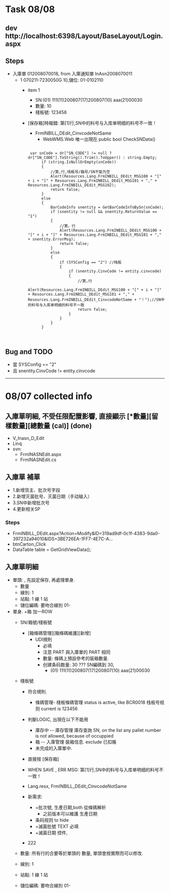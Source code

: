 # Task 08/08
## dev http://localhost:6398/Layout/BaseLayout/Login.aspx

## Steps
* 入庫單 012008070018, from 入庫通知單 InAsn2008070011
  * 1 070211-7230050G 10,儲位: 01-0102110
    * item 1
      * SN:(01)           111(11)200807(17)200807(10)         aaa(21)00030
      * 數量: 10
      * 棧板號: 123456
    * [保存箱]時報錯: 第[1]行,SN中的料号与入库单明细的料号不一致！
      * FrmINBILL_DEdit_CinvcodeNotSame
        * WebWMS.Web 唯一出現在 public bool CheckSNData()
      
      ```
      
       var snCode = dr["SN_CODE"] != null ? dr["SN_CODE"].ToString().Trim().ToUpper() : string.Empty;
            if (string.IsNullOrEmpty(snCode))
            {
                //第,行,栈板号/箱号/SN不能为空
                Alert(Resources.Lang.FrmINBILL_DEdit_MSG100 + "[" + i + "]" + Resources.Lang.FrmINBILL_DEdit_MSG101 + "," + Resources.Lang.FrmINBILL_DEdit_MSG102);
                return false;
            }
            else
            {
                BarCodeInfo snentity = GetBarCodeInfoBySn(snCode);
                if (snentity != null && snentity.ReturnValue == "1")
                {
                    //第，行
                    Alert(Resources.Lang.FrmINBILL_DEdit_MSG100 + "[" + i + "]" + Resources.Lang.FrmINBILL_DEdit_MSG101 + "," + snentity.ErrorMsg);
                    return false;
                }
                else
                {
                    if (SYSConfig == "2") //栈板
                    {
                        if (snentity.CinvCode != entity.cinvcode)
                        {
                            //第,行
                            Alert(Resources.Lang.FrmINBILL_DEdit_MSG100 + "[" + i + "]" + Resources.Lang.FrmINBILL_DEdit_MSG101 + "," + Resources.Lang.FrmINBILL_DEdit_CinvcodeNotSame + "！");//SN中的料号与入库单明细的料号不一致
                            return false;
                        }
                    }
                }
            }

      
      
      ```
      
 ## Bug and TODO
  * 當 SYSConfig == "2"
  * 且 snentity.CinvCode != entity.cinvcode
      
      
      
      
      
      




----------------------------------------------------------

# 08/07 collected info

## 入庫單明細, 不受任限配置影響, 直接顯示 [*數量][留樣數量][總數量 (cal)]  (done) 
  * V_Inasn_D_Edit 
  * Linq
  * svn:
    * FrmINASNEdit.aspx
    * FrmINASNEdit.cs
## 入庫單 補單
  * 1.新增货主、批次号字段
  * 2.新增灭菌批号、灭菌日期（手动输入）
  * 3.SN中新增批次号
  * 4.更新相关SP
  
### Steps
  * FrmINBILL_DEdit.aspx?Action=Modify&ID=319ad9df-0c1f-4383-9da0-397232a94010&IDS=3BE726EA-1FF7-4E7C-A…	
  * btnCarton_Click
  *  DataTable table = GetGridViewData();

## 入庫單明細
 * 單頭: , 先設定保存, 再處理單身. 
   * 數量
   * 線別: 1
   * 站點: 1 線 1 站
   * 儲位編碼: 要吻合線別 01-
* 單身. +箱 加一ROW
   * SN/箱號/棧板號
     * [箱條碼管理][箱條碼維護][新增]
       * UDI規則
         * 必填
         * 注意 PART 與入庫單的 PART 相同
         * 數量: 條碼上預設參考的裝箱數量.
         * 创建条码数量: 30 ??? SN編碼到 30, 
           * (01)           111(11)200807(17)200807(10)         aaa(21)00030
           
   * 棧板號
     * 符合規則. 
       * 條碼管理- 棧板條碼管理 	status is active, like BCR0018	栈板号规则 current is 123456
     * 判斷LOGIC, 出現在以下不能用
       * 庫存中 -- 庫存管理 庫存查詢 SN, on the list any pallet number is not allowed, because of occuppied
       * 箱 -- 入庫管理 裝箱信息. exclude 已扣賬
       * 未完成的入庫單中.
     * 直接按 [保存箱]
     * WHEN SAVE , ERR MSG: 第[1]行,SN中的料号与入库单明细的料号不一致！
     * Lang.resx, FrmINBILL_DEdit_CinvcodeNotSame
     
     


     
     * 新需求:
       * +批次號, 生產日期,both 從條碼解析
         * 之前版本可以維護 生產日期
       * 条码规则 to hide
       * +滅菌批號 TEXT 必填
       * +滅菌日期 控件,
     
           
           
     * 222
   * 數量: 所有行的合要等於單頭的 數量, 單頭會按實際而可以修改. 
   * 線別: 1
   * 站點: 1 線 1 站
   * 儲位編碼: 要吻合線別 01-
